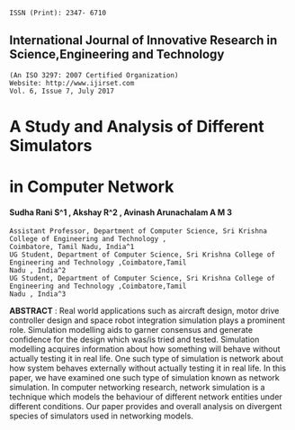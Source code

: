 ```
ISSN (Print): 2347- 6710
```
## International Journal of Innovative Research in Science,Engineering and Technology

```
(An ISO 3297: 2007 Certified Organization)
Website: http://www.ijirset.com
Vol. 6, Issue 7, July 2017
```
# A Study and Analysis of Different Simulators

# in Computer Network

#### Sudha Rani S^1 , Akshay R^2 , Avinash Arunachalam A M 3

```
Assistant Professor, Department of Computer Science, Sri Krishna College of Engineering and Technology ,
Coimbatore, Tamil Nadu, India^1
UG Student, Department of Computer Science, Sri Krishna College of Engineering and Technology ,Coimbatore,Tamil
Nadu , India^2
UG Student, Department of Computer Science, Sri Krishna College of Engineering and Technology ,Coimbatore,Tamil
Nadu , India^3
```
**ABSTRACT** : Real world applications such as aircraft design, motor drive controller design and space robot integration
simulation plays a prominent role. Simulation modelling aids to garner consensus and generate confidence for the
design which was/is tried and tested. Simulation modelling acquires information about how something will behave
without actually testing it in real life. One such type of simulation is network about how system behaves externally
without actually testing it in real life. In this paper, we have examined one such type of simulation known as network
simulation. In computer networking research, network simulation is a technique which models the behaviour of
different network entities under different conditions. Our paper provides and overall analysis on divergent species of
simulators used in networking models.

